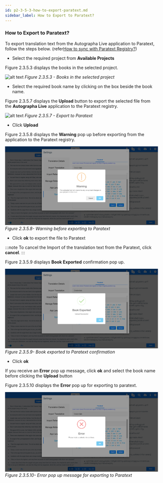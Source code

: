 ```yaml
---
id: p2-3-5-3-how-to-export-paratext.md
sidebar_label: How to Export to Paratext?
---
```


### How to Export to Paratext?

To export translation text from the Autographa Live application to Paratext, follow the steps below.
(refer[How to sync with Paratext Registry?](How-to-sync-with-Paratext-Registry/p2-3-5-1-how-to-sync.md))

-   Select the required project from **Available Projects**

Figure 2.3.5.3 displays the books in the selected project.

![alt text](../../../../../static/AutographaLiveImages/Settings/books-in-the-selected-project-fig-2.3.5.3.jpg 'Books in the selected project')
_Figure 2.3.5.3 - Books in the selected project_

-   Select the required book name by clicking on the box beside the book name.

Figure 2.3.5.7 displays the **Upload** button to export the selected file from the **Autographa Live** application to the Paratext registry.

![alt text](../../../../../static/AutographaLiveImages/Settings/export-for-paratext-fig-2.3.5.7.jpg 'Export to paratext')
_Figure 2.3.5.7 - Export to Paratext_

-   Click **Upload**

Figure 2.3.5.8 displays the **Warning** pop up before exporting from the application to the Paratext registry.

![alt text](../../../../../static/AutographaLiveImages/Settings/warning-before-exporting-to-paratext-fig-2.3.5.8.jpg 'Warning before exporting to Paratext')
_Figure 2.3.5.8- Warning before exporting to Paratext_

-   Click **ok** to export the file to Paratext

:::note
To cancel the Import of the translation text from the Paratext, click **cancel**.
:::

Figure 2.3.5.9 displays **Book Exported** confirmation pop up.

![alt text](../../../../../static/AutographaLiveImages/Settings/book-exported-to-paratext-confirmation-fig-2.3.5.9.jpg 'Book exported to paratext confirmation')
_Figure 2.3.5.9- Book exported to Paratext confirmation_

-   Click **ok**

If you receive an **Error** pop up message, click **ok** and select the book name before clicking the **Upload** button

Figure 2.3.5.10 displays the **Error** pop up for exporting to paratext.

![alt text](../../../../../static/AutographaLiveImages/Settings/error-message-for-exporting-to-paratext-fig-2.3.5.10.jpg 'Book exported to paratext confirmation')
_Figure 2.3.5.10- Error pop up message for exporting to Paratext_
